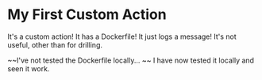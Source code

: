 # My First Custom Action

It's a custom action! It has a Dockerfile!
It just logs a message!
It's not useful, other than for drilling. 

~~I've not tested the Dockerfile locally... ~~ I have now tested it locally and seen it work.

